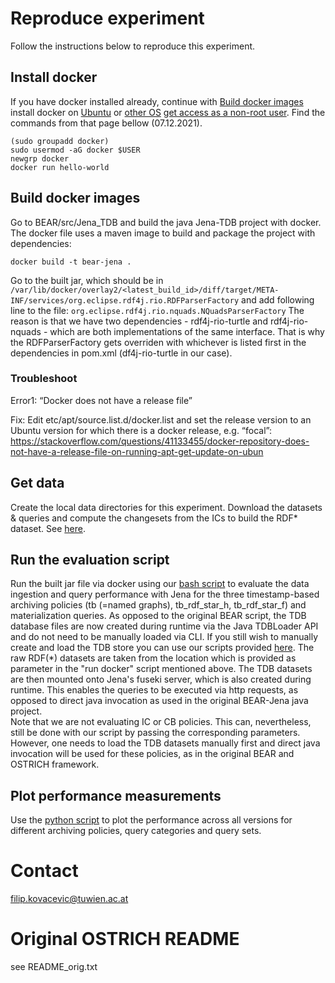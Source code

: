 Reproduce experiment
==============
Follow the instructions below to reproduce this experiment.
## Install docker 
If you have docker installed already, continue with [Build docker images](https://github.com/GreenfishK/BEAR/blob/master/README.md#build-docker-images)
install docker on [Ubuntu](https://docs.docker.com/engine/install/ubuntu/#install-using-the-repository) or [other OS](https://docs.docker.com/get-docker/)
[get access as a non-root user](https://docs.docker.com/engine/install/linux-postinstall/#manage-docker-as-a-non-root-user). Find the commands from that page bellow (07.12.2021).
```
(sudo groupadd docker)
sudo usermod -aG docker $USER 
newgrp docker
docker run hello-world
```

## Build docker images
Go to BEAR/src/Jena_TDB and build the java Jena-TDB project with docker. The docker file uses a maven image to build and package the project with dependencies: 
```
docker build -t bear-jena .
```
Go to the  built jar, which should be in `/var/lib/docker/overlay2/<latest_build_id>/diff/target/META-INF/services/org.eclipse.rdf4j.rio.RDFParserFactory` and add following line to the file:
`org.eclipse.rdf4j.rio.nquads.NQuadsParserFactory`
The reason is that we have two dependencies - rdf4j-rio-turtle and rdf4j-rio-nquads - which are both implementations of the same interface. That is why the RDFParserFactory gets overriden with whichever is listed first in the dependencies in pom.xml (df4j-rio-turtle in our case). 
### Troubleshoot
Error1: “Docker does not have a release file”

Fix: Edit etc/apt/source.list.d/docker.list and set the release version to an Ubuntu version for which there is a docker release, e.g. “focal”: https://stackoverflow.com/questions/41133455/docker-repository-does-not-have-a-release-file-on-running-apt-get-update-on-ubun 

## Get data
Create the local data directories for this experiment. Download the datasets & queries and compute the changesets from the ICs to build the RDF* dataset. See [here](https://github.com/GreenfishK/BEAR/tree/master/data).

## Run the evaluation script 
Run the built jar file via docker using our [bash script](https://github.com/GreenfishK/BEAR/blob/master/scripts/evaluation) to evaluate the data ingestion and query performance with Jena for the three timestamp-based archiving policies (tb (=named graphs), tb\_rdf\_star\_h, tb\_rdf\_star\_f) and materialization queries. As opposed to the original BEAR script, the TDB database files are now created during runtime via the Java TDBLoader API and do not need to be manually loaded via CLI. If you still wish to manually create and load the TDB store you can use our scripts provided [here](https://github.com/GreenfishK/BEAR/tree/master/scripts/load_data/Archiv). The raw RDF(*) datasets are taken from the location which is provided as parameter in the "run docker" script mentioned above. The TDB datasets are then mounted onto Jena's fuseki server, which is also created during runtime. This enables the queries to be executed via http requests, as opposed to direct java invocation as used in the original BEAR-Jena java project. \
Note that we are not evaluating IC or CB policies. This can, nevertheless, still be done with our script by passing the corresponding parameters. However, one needs to load the TDB datasets manually first and direct java invocation will be used for these policies, as in the original BEAR and OSTRICH framework.

## Plot performance measurements
Use the [python script](https://github.com/GreenfishK/BEAR/blob/master/scripts/plot_tb_and_tb_star.py) to plot the performance across all versions for different archiving policies, query categories and query sets.

Contact
==============
filip.kovacevic@tuwien.ac.at

# Original OSTRICH README
see README_orig.txt
